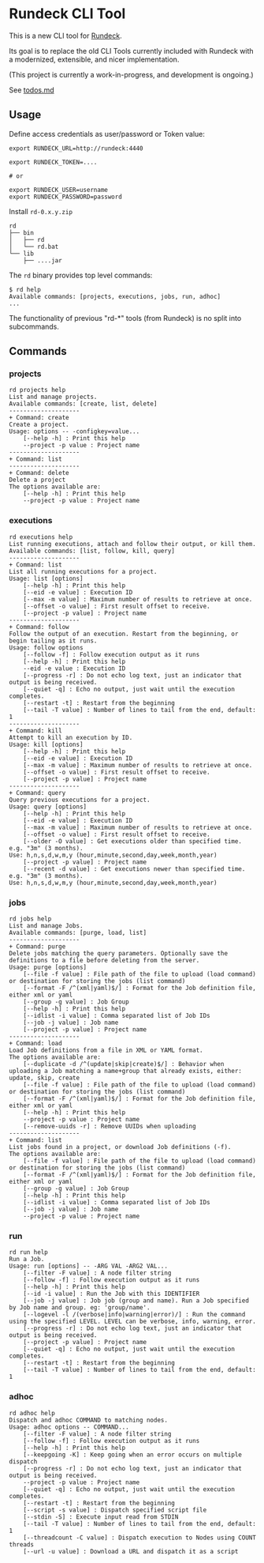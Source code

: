 # Rundeck CLI Tool

This is a new CLI tool for [Rundeck](https://github.com/rundeck/rundeck).

Its goal is to replace the old CLI Tools currently included with Rundeck with a modernized,
extensible, and nicer implementation.

(This project is currently a work-in-progress, and development is ongoing.)

See [todos.md](https://github.com/rundeck/rundeck-cli/blob/master/todo.md)

## Usage

Define access credentials as user/password or Token value:

	export RUNDECK_URL=http://rundeck:4440

	export RUNDECK_TOKEN=....

	# or

	export RUNDECK_USER=username
	export RUNDECK_PASSWORD=password


Install `rd-0.x.y.zip`

	rd
	├── bin
	│   ├── rd
	│   └── rd.bat
	└── lib
	    ├── ....jar

The `rd` binary provides top level commands:

	$ rd help
	Available commands: [projects, executions, jobs, run, adhoc]
	...

The functionality of previous "rd-*" tools (from Rundeck) is no split into subcommands.

## Commands

### projects

	rd projects help
	List and manage projects.
	Available commands: [create, list, delete]
	--------------------
	+ Command: create
	Create a project.
	Usage: options -- -configkey=value...
		[--help -h] : Print this help
		--project -p value : Project name
	--------------------
	+ Command: list
	--------------------
	+ Command: delete
	Delete a project
	The options available are:
		[--help -h] : Print this help
		--project -p value : Project name

### executions

	rd executions help
	List running executions, attach and follow their output, or kill them.
	Available commands: [list, follow, kill, query]
	--------------------
	+ Command: list
	List all running executions for a project.
	Usage: list [options]
		[--help -h] : Print this help
		[--eid -e value] : Execution ID
		[--max -m value] : Maximum number of results to retrieve at once.
		[--offset -o value] : First result offset to receive.
		[--project -p value] : Project name
	--------------------
	+ Command: follow
	Follow the output of an execution. Restart from the beginning, or begin tailing as it runs.
	Usage: follow options
		[--follow -f] : Follow execution output as it runs
		[--help -h] : Print this help
		--eid -e value : Execution ID
		[--progress -r] : Do not echo log text, just an indicator that output is being received.
		[--quiet -q] : Echo no output, just wait until the execution completes.
		[--restart -t] : Restart from the beginning
		[--tail -T value] : Number of lines to tail from the end, default: 1
	--------------------
	+ Command: kill
	Attempt to kill an execution by ID.
	Usage: kill [options]
		[--help -h] : Print this help
		[--eid -e value] : Execution ID
		[--max -m value] : Maximum number of results to retrieve at once.
		[--offset -o value] : First result offset to receive.
		[--project -p value] : Project name
	--------------------
	+ Command: query
	Query previous executions for a project.
	Usage: query [options]
		[--help -h] : Print this help
		[--eid -e value] : Execution ID
		[--max -m value] : Maximum number of results to retrieve at once.
		[--offset -o value] : First result offset to receive.
		[--older -O value] : Get executions older than specified time. e.g. "3m" (3 months). 
	Use: h,n,s,d,w,m,y (hour,minute,second,day,week,month,year)
		[--project -p value] : Project name
		[--recent -d value] : Get executions newer than specified time. e.g. "3m" (3 months). 
	Use: h,n,s,d,w,m,y (hour,minute,second,day,week,month,year)

### jobs

	rd jobs help
	List and manage Jobs.
	Available commands: [purge, load, list]
	--------------------
	+ Command: purge
	Delete jobs matching the query parameters. Optionally save the definitions to a file before deleting from the server.
	Usage: purge [options]
		[--file -f value] : File path of the file to upload (load command) or destination for storing the jobs (list command)
		[--format -F /^(xml|yaml)$/] : Format for the Job definition file, either xml or yaml
		[--group -g value] : Job Group
		[--help -h] : Print this help
		[--idlist -i value] : Comma separated list of Job IDs
		[--job -j value] : Job name
		[--project -p value] : Project name
	--------------------
	+ Command: load
	Load Job definitions from a file in XML or YAML format.
	The options available are:
		[--duplicate -d /^(update|skip|create)$/] : Behavior when uploading a Job matching a name+group that already exists, either: update, skip, create
		[--file -f value] : File path of the file to upload (load command) or destination for storing the jobs (list command)
		[--format -F /^(xml|yaml)$/] : Format for the Job definition file, either xml or yaml
		[--help -h] : Print this help
		--project -p value : Project name
		[--remove-uuids -r] : Remove UUIDs when uploading
	--------------------
	+ Command: list
	List jobs found in a project, or download Job definitions (-f).
	The options available are:
		[--file -f value] : File path of the file to upload (load command) or destination for storing the jobs (list command)
		[--format -F /^(xml|yaml)$/] : Format for the Job definition file, either xml or yaml
		[--group -g value] : Job Group
		[--help -h] : Print this help
		[--idlist -i value] : Comma separated list of Job IDs
		[--job -j value] : Job name
		--project -p value : Project name


### run

	rd run help
	Run a Job.
	Usage: run [options] -- -ARG VAL -ARG2 VAL...
		[--filter -F value] : A node filter string
		[--follow -f] : Follow execution output as it runs
		[--help -h] : Print this help
		[--id -i value] : Run the Job with this IDENTIFIER
		[--job -j value] : Job job (group and name). Run a Job specified by Job name and group. eg: 'group/name'.
		[--logevel -l /(verbose|info|warning|error)/] : Run the command using the specified LEVEL. LEVEL can be verbose, info, warning, error.
		[--progress -r] : Do not echo log text, just an indicator that output is being received.
		[--project -p value] : Project name
		[--quiet -q] : Echo no output, just wait until the execution completes.
		[--restart -t] : Restart from the beginning
		[--tail -T value] : Number of lines to tail from the end, default: 1

### adhoc

	rd adhoc help
	Dispatch and adhoc COMMAND to matching nodes.
	Usage: adhoc options -- COMMAND...
		[--filter -F value] : A node filter string
		[--follow -f] : Follow execution output as it runs
		[--help -h] : Print this help
		[--keepgoing -K] : Keep going when an error occurs on multiple dispatch
		[--progress -r] : Do not echo log text, just an indicator that output is being received.
		--project -p value : Project name
		[--quiet -q] : Echo no output, just wait until the execution completes.
		[--restart -t] : Restart from the beginning
		[--script -s value] : Dispatch specified script file
		[--stdin -S] : Execute input read from STDIN
		[--tail -T value] : Number of lines to tail from the end, default: 1
		[--threadcount -C value] : Dispatch execution to Nodes using COUNT threads
		[--url -u value] : Download a URL and dispatch it as a script
